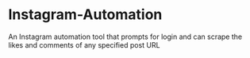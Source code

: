 # Instagram-Automation
An Instagram automation tool that prompts for login and can scrape the likes and comments of any specified post URL
